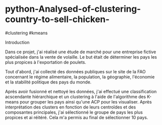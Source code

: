 # python-Analysed-of-clustering-country-to-sell-chicken-

#clustering
#kmeans

Introduction

Dans ce projet, j'ai réalisé une étude de marché pour une entreprise fictive spécialisée dans la vente de volaille. Le but était de déterminer les pays les plus propices à l'exportation de poulets.

Tout d'abord, j'ai collecté des données publiques sur le site de la FAO concernant le régime alimentaire, la population, la géographie, l'économie et la stabilité politique des pays du monde.

Après avoir fusionné et nettoyé les données, j'ai effectué une classification acscendante hiérarchique et un clustering à l'aide de l'algorithme des K-means pour grouper les pays ainsi qu'une ACP pour les visualiser. Après interprétation des clusters en fonction de leurs centroïdes et des composantes principales, j'ai sélectionné le groupe de pays les plus propices et ai réitéré. Cela m'a permis au final de sélectionner 10 pays.

